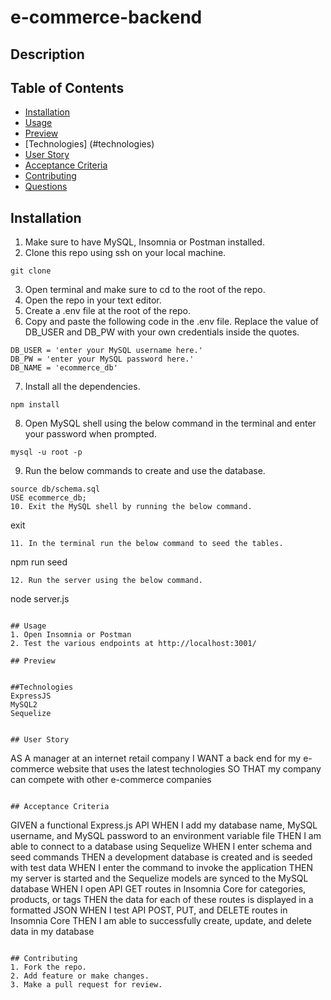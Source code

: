 # e-commerce-backend

## Description


## Table of Contents
* [Installation](#installation)
* [Usage](#usage)
* [Preview](#preview)
* [Technologies] (#technologies)
* [User Story](#userstory)
* [Acceptance Criteria](#acceptancecriteria)
* [Contributing](#contributing)
* [Questions](#questions)

## Installation
1. Make sure to have MySQL, Insomnia or Postman installed.
2. Clone this repo using ssh on your local machine.
```
git clone 
```
3. Open terminal and make sure to cd to the root of the repo.
4. Open the repo in your text editor.
5. Create a .env file at the root of the repo.
6. Copy and paste the following code in the .env file. Replace the value of DB_USER and DB_PW with your own credentials inside the quotes.
```
DB_USER = 'enter your MySQL username here.'
DB_PW = 'enter your MySQL password here.'
DB_NAME = 'ecommerce_db'
```
7. Install all the dependencies.
```
npm install
```
8. Open MySQL shell using the below command in the terminal and enter your password when prompted.
```
mysql -u root -p
```
9. Run the below commands to create and use the database.
```
source db/schema.sql
USE ecommerce_db;
10. Exit the MySQL shell by running the below command.
```
exit
```
11. In the terminal run the below command to seed the tables. 
```
npm run seed
```
12. Run the server using the below command.
```
node server.js
```

## Usage
1. Open Insomnia or Postman
2. Test the various endpoints at http://localhost:3001/

## Preview


##Technologies
ExpressJS
MySQL2
Sequelize


## User Story
```
AS A manager at an internet retail company
I WANT a back end for my e-commerce website that uses the latest technologies
SO THAT my company can compete with other e-commerce companies
```

## Acceptance Criteria
```
GIVEN a functional Express.js API
WHEN I add my database name, MySQL username, and MySQL password to an environment variable file
THEN I am able to connect to a database using Sequelize
WHEN I enter schema and seed commands
THEN a development database is created and is seeded with test data
WHEN I enter the command to invoke the application
THEN my server is started and the Sequelize models are synced to the MySQL database
WHEN I open API GET routes in Insomnia Core for categories, products, or tags
THEN the data for each of these routes is displayed in a formatted JSON
WHEN I test API POST, PUT, and DELETE routes in Insomnia Core
THEN I am able to successfully create, update, and delete data in my database
```

## Contributing
1. Fork the repo.
2. Add feature or make changes.
3. Make a pull request for review.



